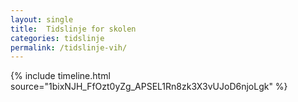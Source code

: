 ```yaml
---
layout: single
title:  Tidslinje for skolen
categories: tidslinje
permalink: /tidslinje-vih/
---
```


{% include timeline.html source="1bixNJH_FfOzt0yZg_APSEL1Rn8zk3X3vUJoD6njoLgk" %}